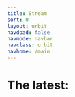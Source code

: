 ```yaml
---
title: Stream
sort: 0
layout: urbit
navdpad: false
navmode: navbar
navclass: urbit
navhome: /main
---
```


# The latest:

<div class="mini-module">
<script src="/~/at/lib/js/urb.js" />
<script src="https://cdn.rawgit.com/seatgeek/react-infinite/0.8.0/dist/react-infinite.js" />
<script src="https://cdnjs.cloudflare.com/ajax/libs/moment.js/2.11.2/moment-with-locales.js" />
<script src="https://cdnjs.cloudflare.com/ajax/libs/moment-timezone/0.5.1/moment-timezone.js" />
<script src="/talk/main.js" />
<link href="/talk/main.css" rel="stylesheet" />
<talk readonly="true" chrono="reverse" station="comments"></talk>
</div>
